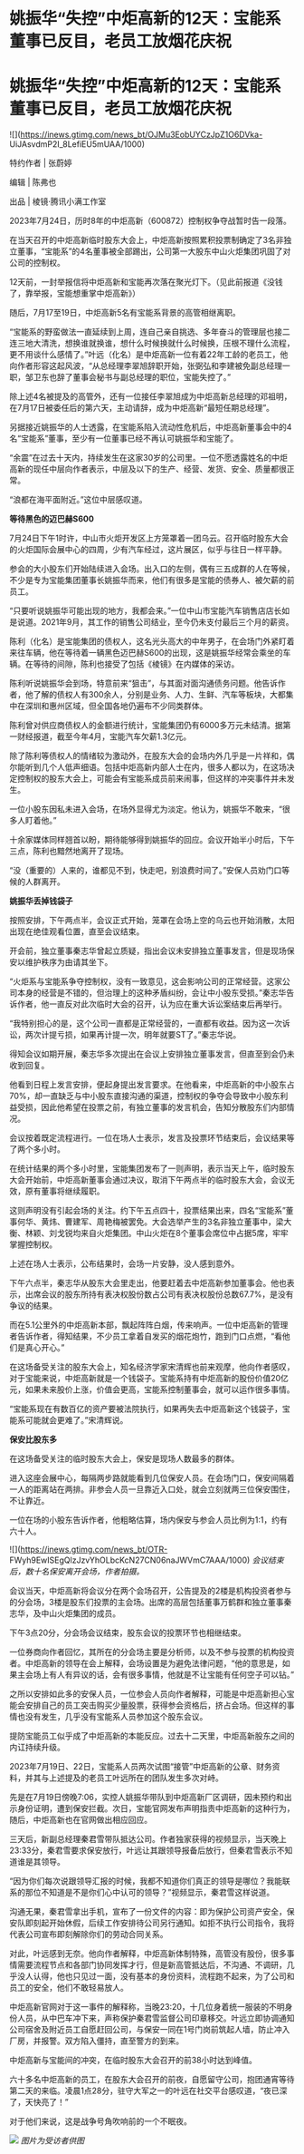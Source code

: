 # 姚振华“失控”中炬高新的12天：宝能系董事已反目，老员工放烟花庆祝

# 姚振华“失控”中炬高新的12天：宝能系董事已反目，老员工放烟花庆祝

![](https://inews.gtimg.com/news_bt/OJMu3EobUYCzJpZ1O6DVka-
UiJAsvdmP2I_8LefiEU5mUAA/1000)

特约作者 | 张蔚婷

编辑 | 陈弗也

出品 | 棱镜·腾讯小满工作室

2023年7月24日，历时8年的中炬高新（600872）控制权争夺战暂时告一段落。

在当天召开的中炬高新临时股东大会上，中炬高新按照累积投票制确定了3名非独立董事，“宝能系”的4名董事被全部踢出，公司第一大股东中山火炬集团巩固了对公司的控制权。

12天前，一封举报信将中炬高新和宝能再次落在聚光灯下。（见此前报道《没钱了，靠举报，宝能想重掌中炬高新》）

随后，7月17至19日，中炬高新5名有宝能系背景的高管相继离职。

“宝能系的野蛮做法一直延续到上周，连自己亲自挑选、多年奋斗的管理层也接二连三地大清洗，想换谁就换谁，想什么时候换就什么时候换，压根不理什么流程，更不用谈什么感情了。”叶远（化名）是中炬高新一位有着22年工龄的老员工，他向作者形容这起风波，“从总经理李翠旭辞职开始，张弼弘和李建被免副总经理一职，邹卫东也辞了董事会秘书与副总经理的职位，宝能失控了。”

除上述4名被提及的高管外，还有一位接任李翠旭成为中炬高新总经理的邓祖明，在7月17日被委任后的第六天，主动请辞，成为中炬高新“最短任期总经理”。

另据接近姚振华的人士透露，在宝能系陷入流动性危机后，中炬高新董事会中的4名“宝能系”董事，至少有一位董事已经不再认可姚振华和宝能了。

“余震”在过去十天内，持续发生在这家30岁的公司里。一位不愿透露姓名的中炬高新的现任中层向作者表示，中层及以下的生产、经营、发货、安全、质量都很正常。

“浪都在海平面附近。”这位中层感叹道。

**等待黑色的迈巴赫S600**

7月24日下午1时许，中山市火炬开发区上方笼罩着一团乌云。召开临时股东大会的火炬国际会展中心的四周，少有汽车经过，这片展区，似乎与往日一样平静。

参会的大小股东们开始陆续进入会场。出入口的左侧，偶有三五成群的人在等候，不少是专为宝能集团董事长姚振华而来，他们有很多是宝能的债券人、被欠薪的前员工。

“只要听说姚振华可能出现的地方，我都会来。”一位中山市宝能汽车销售店店长如是说道。2021年9月，其工作的销售公司结业，至今仍未支付最后三个月的薪资。

陈利（化名）是宝能集团的债权人，这名光头高大的中年男子，在会场门外紧盯着来往车辆，他在等待着一辆黑色迈巴赫S600的出现，这是姚振华经常会乘坐的车辆。在等待的间隙，陈利也接受了包括《棱镜》在内媒体的采访。

陈利听说姚振华会到场，特意前来“狙击”，与其面对面沟通债务问题。他告诉作者，他了解的债权人有300余人，分别是业务、人力、生鲜、汽车等板块，大都集中在深圳和惠州区域，但全国各地仍遍布不少同类群体。

陈利曾对供应商债权人的金额进行统计，宝能集团仍有6000多万元未结清。据第一财经报道，截至今年4月，宝能汽车欠薪1.3亿元。

除了陈利等债权人的情绪较为激动外，在股东大会的会场内外几乎是一片祥和，偶尔能听到几个人低声细语。包括中炬高新内部人士在内，很多人都以为，在这场决定控制权的股东大会上，可能会有宝能系成员前来闹事，但这样的冲突事件并未发生。

一位小股东因私未进入会场，在场外显得尤为淡定。他认为，姚振华不敢来，“很多人盯着他。”

十余家媒体同样翘首以盼，期待能够得到姚振华的回应。会议开始半小时后，下午三点，陈利也黯然地离开了现场。

“没（重要的）人来的，谁都见不到，快走吧，别浪费时间了。”安保人员劝门口等候的人群离开。

**姚振华丢掉钱袋子**

按照安排，下午两点半，会议正式开始，笼罩在会场上空的乌云也开始消散，太阳出现在绝佳观看位置，直至会议结束。

开会前，独立董事秦志华曾起立质疑，指出会议未安排独立董事发言，但是现场保安以维护秩序为由请其坐下。

“火炬系与宝能系争夺控制权，没有一致意见，这会影响公司的正常经营。这家公司本身的经营是不错的，但治理上的这种矛盾纠纷，会让中小股东受损。”秦志华告诉作者，他一直反对此次临时大会的召开，认为应在重大诉讼案结束后再举行。

“我特别担心的是，这个公司一直都是正常经营的，一直都有收益。因为这一次诉讼，两次计提亏损，如果再计提一次，明年就要ST了。”秦志华说。

得知会议如期开展，秦志华多次提出在会议上安排独立董事发言，但直至到会仍未收到回复。

他看到日程上发言安排，便起身提出发言要求。在他看来，中炬高新的中小股东占70%，却一直缺乏与中小股东直接沟通的渠道，控制权的争夺会导致中小股东利益受损，因此他希望在投票之前，有独立董事的发言机会，告知分散股东们内部情况。

会议按着既定流程进行。一位在场人士表示，发言及投票环节结束后，会议结果等了两个多小时。

在统计结果的两个多小时里，宝能集团发布了一则声明，表示当天上午，临时股东大会开始前，中炬高新董事会通过决议，取消下午两点半的临时股东大会，会议无效，原有董事将继续履职。

这则声明没有引起会场的关注。约下午五点四十，投票结果出来，四名“宝能系”董事何华、黄炜、曹建军、周艳梅被罢免。大会选举产生的3名非独立董事中，梁大衡、林颖、刘戈锐均来自火炬集团。中山火炬在8个董事会席位中占据5席，牢牢掌握控制权。

上述在场人士表示，公布结果时，会场一片安静，没人感到意外。

下午六点半，秦志华从股东大会里走出，他要赶着去中炬高新参加董事会。他也表示，出席会议的股东所持有表决权股份数占公司有表决权股份总数67.7%，是没有争议的结果。

而在5.1公里外的中炬高新本部，飘起阵阵白烟，传来响声。一位中炬高新的管理者告诉作者，得知结果，不少员工拿着自发买的烟花炮竹，跑到门口点燃，“看他们是真心开心。”

在这场备受关注的股东大会上，知名经济学家宋清辉也前来观摩，他向作者感叹，对于宝能来说，中炬高新就是一个钱袋子。宝能系持有中炬高新的股份价值20亿元，如果未来股价上涨，价值会更高，宝能系控制董事会，就可以运作很多事情。

“宝能系现在有数百亿的资产要被法院执行，如果再失去中炬高新这个钱袋子，宝能系可能就会更难了。”宋清辉说。

**保安比股东多**

在这场备受关注的临时股东大会上，保安是现场人数最多的群体。

进入这座会展中心，每隔两步路就能看到几位保安人员。在会场门口，保安间隔着一人的距离站在两排。非参会人员一旦靠近入口处，就会立刻就两三位保安围住，不让靠近。

一位在场的小股东告诉作者，他粗略估算，场内保安与参会人员比例为1:1，约有六十人。

![](https://inews.gtimg.com/news_bt/OTR-
FWyh9EwISEgQlzJzvYhOLbcKcN27CN06naJWVmC7AAA/1000) _会议结束后，数十名保安离开会场，作者拍摄。_

会议当天，中炬高新将会议分在两个会场召开，公告提及的2楼是机构投资者参与的分会场，3楼是股东们投票的主会场。出席的高层包括董事万鹤群和独立董事秦志华，及中山火炬集团的成员。

下午3点20分，分会场会议结束，股东会议的投票环节也相继结束。

一位券商向作者回忆，其所在的分会场主要是分析师，以及不参与投票的机构投资者。中炬高新的领导在会上解释，会场设置是为避免法律问题，“他的意思是，如果主会场上有人有异议的话，会有很多事情，他就是不让宝能有任何空子可以钻。”

之所以安排如此多的安保人员，一位参会人员向作者解释，可能是中炬高新担心宝能会安排自己的员工突击购买少量股票，获得参会资格后，挤占会场。但这样的事情也没有发生，几乎没有宝能系人员参加这个股东会议。

提防宝能员工似乎成了中炬高新的本能反应。过去十二天里，中炬高新股东之间的内讧持续升级。

2023年7月19日、22日，宝能系人员两次试图“接管”中炬高新的公章、财务资料，并其与上述提及的老员工叶远所在的团队发生多次对峙。

先是在7月19日傍晚7:06，实控人姚振华带队到中炬高新厂区调研，因未预约和出示身份证明，遭到保安拦截。次日，宝能官网发布声明指责中炬高新的这种行为，随后，中炬高新也在官网做出相应回应。

三天后，新副总经理秦君雪带队抵达公司。作者独家获得的视频显示，当天晚上23:33分，秦君雪要求保安放行，叶远让其跟领导报备后放行，但秦君雪表示不知道谁是其领导。

“因为你们每次说跟领导汇报的时候，我都不知道你们真正的领导是哪位？我能联系的那位不知道是不是你们心中认可的领导？”视频显示，秦君雪这样说道。

沟通无果，秦君雪拿出手机，宣布了一份文件的内容：即为保护公司资产安全，保安队即刻起开始休假，后续工作安排待公司另行通知。如拒不执行公司指令，我将代表公司宣布即刻解除你们的劳动合同关系。

对此，叶远感到无奈。他向作者解释，中炬高新体制特殊，高管没有股份，很多事情需要流程节点和各部门协同发挥才行，但是新高管抵达后，不沟通、不调研，几乎没人认得，他也只见过一面，没有基本的身份资料，流程跑不起来，为了公司和员工的安全，他们不敢轻易放人。

中炬高新官网对于这一事件的解释称，当晚23:20，十几位身着统一服装的不明身份人员，从中巴车冲下来，声称保护秦君雪监督公司印章移交。叶远立即协调通知公司宿舍及附近员工自愿赶回公司，与保安一同在1号门岗前筑起人墙，防止冲入厂房，并报警。双方陷入僵持，直至警方的到来。

中炬高新与宝能间的冲突，在临时股东大会召开的前38小时达到峰值。

六十多名中炬高新的员工，在股东大会召开的前夜，自愿留守公司，抱团通宵等待第二天的来临。凌晨1点28分，驻守大军之一的叶远在社交平台感叹道，“夜已深了，天快亮了！”

对于他们来说，这是战争号角吹响前的一个不眠夜。

![](https://inews.gtimg.com/news_bt/O4EHua7AVgmJMRTDXR9gDKB37flRqz5T5jb6b_fjuUILEAA/1000)
_图片为受访者供图_

